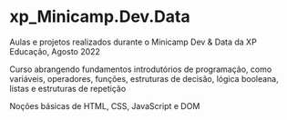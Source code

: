 # xp_Minicamp.Dev.Data
Aulas e projetos realizados durante o Minicamp Dev &amp; Data da XP Educação, Agosto 2022

Curso abrangendo fundamentos introdutórios de programação, como variáveis, operadores, funções, estruturas de decisão, lógica booleana, listas e estruturas de repetição

Noções básicas de HTML, CSS, JavaScript e DOM
